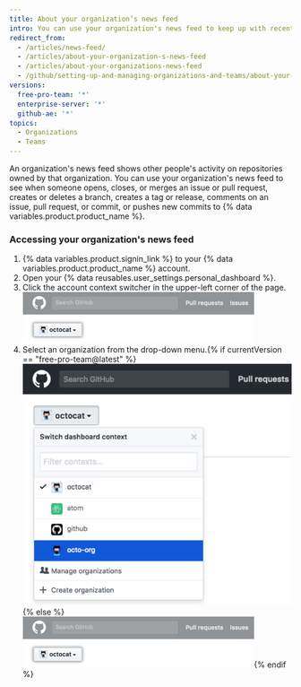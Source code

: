 ```yaml
---
title: About your organization’s news feed
intro: You can use your organization's news feed to keep up with recent activity on repositories owned by that organization.
redirect_from:
  - /articles/news-feed/
  - /articles/about-your-organization-s-news-feed
  - /articles/about-your-organizations-news-feed
  - /github/setting-up-and-managing-organizations-and-teams/about-your-organizations-news-feed
versions:
  free-pro-team: '*'
  enterprise-server: '*'
  github-ae: '*'
topics:
  - Organizations
  - Teams
---
```


An organization's news feed shows other people's activity on repositories owned by that organization. You can use your organization's news feed to see when someone opens, closes, or merges an issue or pull request, creates or deletes a branch, creates a tag or release, comments on an issue, pull request, or commit, or pushes new commits to {% data variables.product.product_name %}.

### Accessing your organization's news feed

1. {% data variables.product.signin_link %} to your {% data variables.product.product_name %} account.
2. Open your {% data reusables.user_settings.personal_dashboard %}.
3. Click the account context switcher in the upper-left corner of the page. ![Context switcher button in Enterprise](/assets/images/help/organizations/account_context_switcher.png)
4. Select an organization from the drop-down menu.{% if currentVersion == "free-pro-team@latest" %} ![Context switcher menu in dotcom](/assets/images/help/organizations/account-context-switcher-selected-dotcom.png){% else %}
![Context switcher menu in Enterprise](/assets/images/help/organizations/account_context_switcher.png){% endif %}
